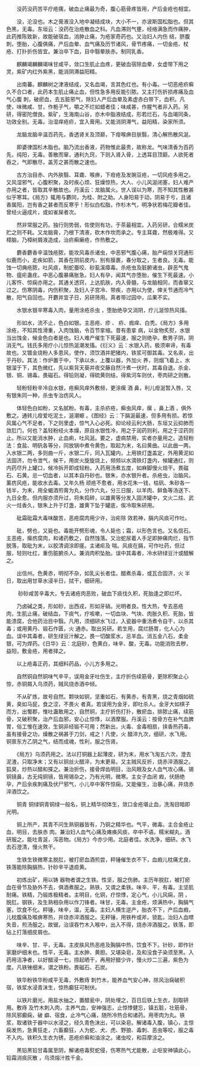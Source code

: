 <!-- { "loadSidebar": true } -->
　　没药没药苦平疗疮痍，破血止痛最为奇，腹心筋骨疼皆用，产后金疮也相宜。

　　没，沦没也。木之膏液没入地中凝结成块，大小不一，亦波斯国松脂也。但其色黑，无毒。东垣云：没药在治疮散血之科。凡血滞则气壅，经络满急而作痛肿，此药推陈致新，故能破宿血，消肿止痛，为疮家奇药也。又治妇人内伤 结，脐腹 刺，堕胎，心腹俱痛，产后血晕、血气痛及历节诸风，骨节疼痛，一切金疮、杖疮、打扑折伤皆宜。兼治卒下血，目中翳晕肤赤。制同乳香。

　　麒麟竭麟麟竭味甘咸平，敛口生肌止血疼，更破血宿除血晕，女虚带下用之灵，紫矿内红外紫黑，能消阴滞益阳精。

　　出南蕃。麒麟树之津液结成，又名血竭，言其色红也。有小毒。一切恶疮疥癣久不合口者，此药本生肌止痛止血，但性急多用反能引脓。又主打伤折损疼痛及血气心腹 刺，破瘀血，去五脏邪气，除妇人产后血晕及素虚赤白带下，血积。凡使，味微咸、甘，作栀子气，嚼之不烂如蜡者佳；味咸甚，作腥气者非入药。另研，得密陀僧良。紫矿，生海南山谷，亦木中脂液结成，形若烂石，与血竭同条，功效全别。无毒。治湿痒疮疥，宜入膏用。又能消阴滞气，益阳精，染家所须。

　　龙脑龙脑辛温百药先，香透肾关及顶巅，下疳喉痹目肤翳，清心解热散风涎。

　　即婆律国杉木脂也。脑乃流出香液，药物惟此最贵，故称龙。气味清香为百药先，纯阳，无毒。善散而窜，通利九窍，下则入肾入骨，上透耳目顶巅。人欲死者吞之，气即散尽，盖芳之甚而散之速也。

　　古方治目赤、内外肤翳、耳聋、喉痹，下疳疮及发豌豆疮，一切风疮多用之。又风湿邪气，心腹积聚，及时疾心烦、狂燥惊热，大人、小儿风涎闭塞，妇人难产亦用之者，皆取其辛散故也。丹溪云：龙脑属火。世人误以为寒，而不知其性散甚似乎寒耳。《局方》辄用与麝同，为桂、附之助。人身阳易于动，阴易于亏，且诸香属阳，岂有香之甚者而反寒乎！形似白松脂，作杉木气，明净状若梅花瓣者佳。曾经火逼成片，或如雀屎者次。

　　然非常服之药。独行则势弱，佐使则有功，于茶最相宜。入药另研，合糯米炭贮之则不耗。又龙脑膏，乃根下清液，砍木作坎而承之。专主耳聋，然极难得。又樟脑，乃樟树屑液造成，治疥癣癞疮，作热敷之。

　　麝香麝香辛温蚀疮脓，能攻风毒杀诸虫，中恶邪气腹心痛，胎产痫惊关窍通形似鹿而小，走疾如箭，其香在阴前皮内，别有膜裹，春分取之，生者良。无毒。能蚀一切痈疮脓，吐风痰，制蛇蚕咬、砂虱溪瘴毒。杀疮虫及脏腑诸虫，辟恶气鬼物、瘟疟蛊疰。中恶心腹暴痛胀急。妇人有孕，闻其气亦堕胎，催生下死最速。小儿客忤、惊痫亦用之。其通关透窍，上达肌肤，内入骨髓，与龙脑相同，而香窜又过之。伤寒阴毒，内伤积聚，及妇人子宫冷、带疾，亦用以为使，俾关节通而冷气散，阳气自回也。开麝并宜子日，另研筛用。真者带过园中，瓜果不实。

　　水银水银辛寒毒入肉，量用涂疮杀虫 ，堕胎绝孕又消阴，疗儿涎惊热风搐。

　　形如水，流不止，色白如银。主恶疮、疹 、 疥、痂痒、白秃。《局方》多用涂疮，不知其性滑重，入肉蚀脑，令百节挛缩。昔有患挛 病，以金物炙熨，水银当出蚀金，候金色白者是也。妇人难产催生下死最速，服之则绝孕。敷男子阴，阴消无气。钱氏多用疗小儿惊热涎潮发搐。《衍义》云：水银入药，极须审谛，有毒故也。又镀金烧粉人多患风，使作，须饮酒并肥猪内，铁浆可御其毒。又名汞，出于丹砂。其法：作炉置于中，下承以水，上覆以器，外加火 养，则烟飞着上，水银溜于下，其色微红，先以紫背天葵并夜交藤自然汁煮一伏时，其毒自退。杀金、银、铜、锡毒。畏磁石。得铅则凝，得硫黄则结，得紫河车则伏，枣肉研之则散。

　　轻粉轻粉辛冷自水银，疮癣风痒外敷频，更涂瘰 酒 鼻，利儿疳涎暂入唇，又有银朱同一种，杀虫专治疠风人。

　　体轻色白如粉，又名腻粉。有毒，主杀疥疮，癣虫风痒，瘰 ，鼻上酒 ，俱外敷之。通转儿疳爱吃泥土，涎潮螈 。《图经》云：下膈涎最速，但多用有损。若惊风属心气不足者，下之则里虚，惊气入心必死。抑论经云利大肠，东垣又云抑肺而敛肛门，何也？盖轻粉经火本燥，原自水银性冷，用之于润药则利，用之于涩药则止。所以又能消水肿，止血痢，吐风涎。要之，虚病禁用，实者亦量用之。造轻粉法：食盐、明矾各等分，同放锅中煮令黄色，取起为末，名曰黄曲。以此曲一两，入水银二两，多则曲一斤，水银二斤，同入瓦罐内，上用铁灯盏盖定，外用黄泥如法固济，勿令泄气，候干，用炭火旋旋烧上，频频以水滴铁灯盏内，候罐通红，则内药尽升上罐口，候冷拆开即成轻粉。入药用汤煮五度，如麻脚慢火焙干。畏磁石、石黄。忌一切血者，以其本自丹砂也。银朱，亦水银升者。杀疮虫，治脑风，薰疠风疮，能收水去毒。又年久杨 顽疮不愈者，用水花朱一钱，枯矾、朱砂各一钱半，为末，用全蝎酒煎膏为丸，分作六丸，分三日服，以羊肉、鲜鱼等汤送下、九日全愈。但内服亦须升过，将朱捣碎，以雄黄等分发入固济罐中，文火二炷、武火一炷香久，银朱上升于灯盏，雄黄下坠于罐底，俟冷取朱研用。

　　砒霜砒霜大毒味酸苦，恶疮腐肉用少许，治疟除 效若神，膈内风痰可作吐。

　　砒，劈也，又毙也。毒能开劈形魂，令人毙也；霜，以形色言也。又名信石。主恶疮，瘰疠腐肉，和诸药敷之，自然蚀落。又治蛇尿着人手足即肿痛肉烂，指节脱落，取砒为末，以胶清调涂即瘥。主诸疟及 喘。风痰在膈，可作吐药，但过服，轻则吐红，重伤脏腑杀人。兼消肉积坠胎。误中其毒者，冷水研绿豆汁或醋解之。

　　出信州。色黄赤，明彻不杂，如乳尖长者佳。醋煮杀毒，或瓦合固济，火 半日，取出用甘草水浸半日，拭干，细研用。

　　 砂砂咸苦辛毒大，专去诸疮肉恶败，破血下痰伐久积，死胎逢之即烂坏。

　　乃卤碱之类，形如砂，出西戎，形如牙硝。光明者良。性大热，专去恶疮 肉，生肌止痛，破结血，下痰气，疗咳嗽，一切血块、气块、肉胀久积、死胎，皆能溃腐，合他药治目中翳。凡用，须细研水飞过，入瓷器中重汤煮令自干，以杀其毒；或用黄丹、锻石作匮，火 通赤。取出另研。若生用，腐烂肠胃，化人心为血。误中其毒者，研生绿豆汁解之。畏一切酸浆水，忌羊血。消五金八石，柔金银，可为焊药。《日华》云：北庭砂，色黄白，味辛、酸，无毒。功能消败去秽，益阳，敷金疮，用者择之。

　　以上疮毒正药，其细料药品，小儿方多用之。

　　自然铜自然铜味气辛平，误用金牙吐伤生，主疗折伤续筋骨，更除积聚止心惊，赤铜屑入乌须药，贼风烧赤酒中倾。

　　不从矿炼，故号自然。颗块如铜，坚重如石，有黄赤，有青黑，烧之青烟如硫黄，臭如马屁，食之涩，不畏火 者真。若误用为金牙，即吐杀人。金牙大如棋子而方，出蜀郡，惟吐蛊敢用之，自然铜，主疗折伤打扑，散瘀血，排脓止痛，续筋骨，又破积聚，治产后血邪，安心止惊悸，以酒摩服。丹溪云：按骨方在补气血脾胃，俗工惟在速效，生铜非经锻不可用；然新出，火毒、金毒相扇，挟香热药毒，虽有接骨之功，燥散之祸甚于刀剑，戒之！凡使，火 醋淬九次，细研，水飞用。铜禀东方乙阴之气，结而成魂，性利，服之伤肾。

　　《局方》乌须药用之。法以打铜器上起薄皮，研为末，用水飞淘五六次，澄去泥渣，只取净末；又有以铜丝火醋淬，为末更易。又主贼风反折，烧赤淬酒服之。狐臭，炒热以醋和搽之。兼治折伤，接骨焊齿明目，治风眼及女人血气攻心痛。锡铜镜鼻，古无纯铜镜，皆用锡杂之，乃有光明，微寒。主女子血闭 瘕，伏肠绝孕，产后余疾刺痛及伏尸邪气，小儿卒中客忤惊痫，又能催生，治暴心痛，并烧赤淬酒饮之。

　　铜青 铜绿铜青铜绿一般名，铜上精华彻体生，敛口金疮堪止血，洗淘目暗即光明。

　　铜上所产，其青不问生熟铜器皆有，乃铜之精华也。气平，微毒。主合金疮止血，明目，去肤赤 肉。兼治妇人血气心痛及瘫痪风痰，卒中不语。糯米糊丸，酒研服之。能吐青涎，泻恶物。《局方》今亦少用。北庭者佳。水洗净，细研。水飞去石澄清，慢火熬干。

　　生铁生铁微寒主脱肛，被打瘀血酒煎尝，秤锤催生衣不下，血瘕儿枕痛尤良，铁落能除胸膈热，针砂辛平退疸黄。

　　初炼出矿，用以铸 器物者谓之生铁。性坚，服之伤肺。主历年脱肛，被打瘀血在骨节及胁外不去，俱酒煮服之。熟铁，又谓之柔铁。味辛、平，有毒。主坚肌耐痛。铁精，乃锻炼极精者。主明目，化铜，疗惊悸，定心气，小儿风痫，阴 ，脱肛。钢铁，及生熟相杂用以作刀锋者。味甘，无毒。主金疮，烦满热中，胸膈气塞，饮食不化。秤锤，味辛，温，无毒。主妇人横生逆产，胎衣不下，产后血瘕，儿枕腹痛及喉痹寒热，并烧赤淬酒服之。无秤锤，用铁杵或斧。锁匙，治妇人血噤失音，煎汤服之。故锯，治误吞竹木入喉中，出入不得，烧赤淬酒服之。铁落，即砧上打落细皮屑也。

　　味辛、甘、平，无毒。主皮肤风热恶疮及胸膈中热，饮食不下。针砂，即作针家磨炉细末也。性平，无毒。主水肿、黄胆。又堪染皂，及和没食子染须至黑。入药用洁净者，以好醋浸一七，捞起晒干，再用好醋少许，慢火炒二三遍，紫色为度。凡铁锉细末，谓之铁粉。畏磁石、石炭。

　　铁华粉铁华粉咸平无毒，外敷痔 刺竹木，能养血气安心神，除风治痫破积宿，铁浆水浸青沫生，惊热癫狂可制伏。

　　以铁片磨光，用盐水抽之，置醋瓮中，阴处埋之，百日后铁上生衣，刮取研用。敷痔 及竹木刺入肉，主养气血，安神强志，止惊悸健忘，镇五脏，壮筋骨，除风邪癫痫，破 癖、宿食，止冷气心痛，随所冷热合和诸药。用枣肉为丸。铁浆，取诸铁于器中以水浸之，经久青色沫出，可以染皂。解诸毒入腹，镇心，主惊痫发热，急黄狂走，六畜癫狂，人为蛇、犬、虎、野狼、毒刺、恶虫等咬，服之毒不入内。铁积久生衣为锈，恶疮疥癣和油涂之。诸虫咬，和蒜摩涂之。

　　黑铅黑铅甘毒属至阴，解诸疮毒熨蛇侵，伤寒热气尤能散，止呕安神镇此心，铅霜消痰灰散 ，乌须熔汁胜千金。

